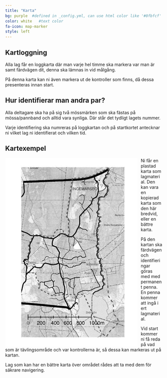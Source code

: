 ```yaml
---
title: "Karta"
bg: purple  #defined in _config.yml, can use html color like '#0fbfcf'
color: white   #text color
fa-icon: map-marker
style: left
---
```


## Kartloggning

Alla lag får en loggkarta där man varje hel timme ska markera var man är samt färdvägen dit, 
denna ska lämnas in vid målgång.

På denna karta kan ni även markera ut de kontroller som finns, då dessa presenteras innan start.

## Hur identifierar man andra par?

Alla deltagare ska ha på sig två mössmärken som ska fästas på mössa/pannband och alltid vara synliga. Där står det tydligt lagets nummer. 

Varje identifiering ska numreras på loggkartan och på startkortet antecknar ni vilket lag ni identifierat och vilken tid.

## Kartexempel

<img src="img/karta.jpg" alt="Exempelkarta" title="Exempelkarta" style="float:left; margin-right: 10px;">

Ni får en plastad karta som lagmaterial. Den kan vara en kopierad karta som den här bredvid, eller en bättre karta.

På den kartan ska färdvägen och identifieringar göras med med permanent penna. En penna kommer att ingå i ert lagmaterial. 

Vid start kommer ni få reda på vad som är tävlingsområde och var kontrollerna är, så dessa kan markeras ut på kartan.

Lag som kan har en bättre karta över området rådes att ta med dem för säkrare navigering.
